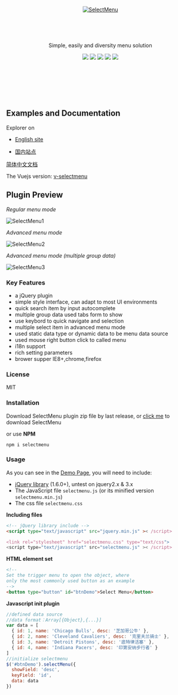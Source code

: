 <br><br><br>

<p align="center">
    <a href="https://terryz.github.io/selectmenu/" target="_blank">
      <img src="https://terryz.github.io/image/logo/SelectMenu.png" alt="SelectMenu" >
    </a>
</p>

<br><br><br>

<p align="center">
Simple, easily and diversity menu solution
</p>

<p align="center">
  <a href="https://travis-ci.org/TerryZ/SelectMenu"><img src="https://travis-ci.org/TerryZ/SelectMenu.svg?branch=master"></a>
  <a href="https://www.npmjs.com/package/selectmenu"><img src="https://img.shields.io/npm/v/selectmenu.svg"></a>
  <a href="https://www.npmjs.com/package/selectmenu"><img src="https://img.shields.io/npm/dy/selectmenu.svg"></a>
  <a href="https://mit-license.org/"><img src="https://img.shields.io/badge/license-MIT-brightgreen.svg"></a>
  <a href="https://www.npmjs.com/package/selectmenu"><img src="https://img.shields.io/badge/language-javascript%20%2F%20jquery-blue.svg"></a>
</p>

<br><br><br><br><br>


## Examples and Documentation

Explorer on

- [English site](https://terryz.github.io/selectmenu)

- [国内站点](https://terryz.gitee.io/selectmenu)

[简体中文文档](README-CN.md)

The Vuejs version: [v-selectmenu](https://github.com/TerryZ/v-selectmenu)

## Plugin Preview

*Regular menu mode*

![SelectMenu1](https://terryz.github.io/image/SelectMenuBase.png)

*Advanced menu mode*

![SelectMenu2](https://terryz.github.io/image/SelectMenu.png)

*Advanced menu mode (multiple group data)*

![SelectMenu3](https://terryz.github.io/image/SelectMenuGroup.png)

### Key Features

- a jQuery plugin
- simple style interface, can adapt to most UI environments
- quick search item by input autocomplete
- multiple group data used tabs form to show
- use keybord to quick navigate and selection
- multiple select item in advanced menu mode
- used static data type or dynamic data to be menu data source
- used mouse right button click to called menu
- i18n support
- rich setting parameters
- brower supper IE8+,chrome,firefox

### License

MIT

### Installation

Download SelectMenu plugin zip file by last release, or [click me](https://github.com/TerryZ/SelectMenu/archive/master.zip) to download SelectMenu

or use **NPM**

```
npm i selectmenu
```

### Usage

As you can see in the [Demo Page](https://terryz.github.io/selectmenu/demo.html), you will need to include:

- [jQuery library](http://jquery.com) (1.6.0+), untest on jquery2.x & 3.x
- The JavaScript file `selectmenu.js` (or its minified version `selectmenu.min.js`)
- The css file `selectmenu.css`

**Including files**

```html
<!-- jQuery library include -->
<script type="text/javascript" src="jquery.min.js" >< /script>

<link rel="stylesheet" href="selectmenu.css" type="text/css">
<script type="text/javascript" src="selectmenu.js" >< /script>
```

**HTML element set**  

```html
<!--
Set the trigger menu to open the object, where
only the most commonly used button as an example
-->
<button type="button" id="btnDemo">Select Menu</button>
```

**Javascript init plugin**
```js
//defined data source
//data format：Array[{Object},{...}]
var data = [
  { id: 1, name: 'Chicago Bulls', desc: '芝加哥公牛' },
  { id: 2, name: 'Cleveland Cavaliers', desc: '克里夫兰骑士' },
  { id: 3, name: 'Detroit Pistons', desc: '底特律活塞' },
  { id: 4, name: 'Indiana Pacers', desc: '印第安纳步行者' }
]
//initialize selectmenu
$('#btnDemo').selectMenu({
  showField: 'desc',
  keyField: 'id',
  data: data
})
```
